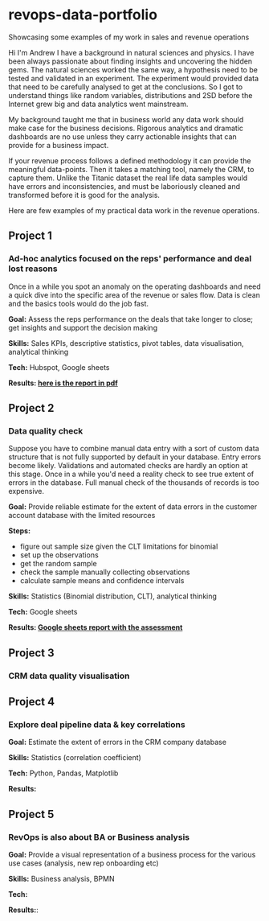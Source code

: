 # revops-data-portfolio
Showcasing some examples of my work in sales and revenue operations


Hi I'm Andrew I have a background in natural sciences and physics. I  have been always passionate about finding insights and uncovering the hidden gems. The natural sciences worked the same way, a hypothesis need to be tested and validated in an experiment. The experiment would provided data that need to be carefully analysed to get at the conclusions. So I got to understand things like random variables, distributions and 2SD before the Internet grew big and data analytics went mainstream.

My background taught me that in business world any data work should make case for the business decisions. Rigorous analytics and dramatic dashboards are no use unless they carry actionable insights that can provide for a business impact.

If your revenue process follows a defined methodology it can provide the meaningful data-points. Then it takes a matching tool, namely the CRM, to capture them. Unlike the Titanic dataset the real life data samples would have errors and inconsistencies, and must be laboriously cleaned and transformed before it is good for the analysis.

Here are few examples of my practical data work in the revenue operations. 

## Project 1

### Ad-hoc analytics focused on the reps' performance and deal lost reasons

Once in a while you spot an anomaly on the operating dashboards and need a quick dive into the specific area of the revenue or sales flow. Data is clean and the basics tools would do the job fast.

__Goal:__ Assess the reps performance on the deals that take longer to close; get insights and support the decision making  

__Skills:__ Sales KPIs, descriptive statistics, pivot tables, data visualisation, analytical thinking

__Tech:__ Hubspot, Google sheets

__Results: [here is the report in pdf](https://github.com/outovhush/revops-data-portfolio/blob/main/Ad-hoc%20reports_AE%20WR%20lost%20deals%20quickstat_anon.pdf)__


## Project 2
### Data quality check

Suppose you have to combine manual data entry with a sort of custom data structure that is not fully supported by default in your database. Entry errors become likely. Validations and automated checks are hardly an option at this stage. Once in a while you'd need a reality check to see true extent of errors in the database. Full manual check of the thousands of records is too expensive.
     
__Goal:__ Provide reliable estimate for the extent of data errors in the customer account database with the limited resources

__Steps:__
- figure out sample size given the CLT limitations for binomial
- set up the observations
- get the random sample
- check the sample manually collecting observations
- calculate sample means and confidence intervals

__Skills:__ Statistics (Binomial distribution, CLT), analytical thinking

__Tech:__ Google sheets

__Results: [Google sheets report with the assessment](https://docs.google.com/spreadsheets/d/107Ku2k5vmR8ulyRyZNqTPoGAuRe9W2vTZqMGrSvtl5c/edit?usp=sharing)__


## Project 3
### CRM data quality visualisation




## Project 4
### Explore deal pipeline data & key correlations

__Goal:__ Estimate the extent of errors in the CRM company database 

__Skills:__ Statistics (correlation coefficient)

__Tech:__ Python, Pandas, Matplotlib

__Results:__ 


## Project 5
### RevOps is also about BA or Business analysis



__Goal:__ Provide a visual representation of a business process for the various use cases (analysis, new rep onboarding etc) 

__Skills:__ Business analysis, BPMN

__Tech:__ 

__Results:__: